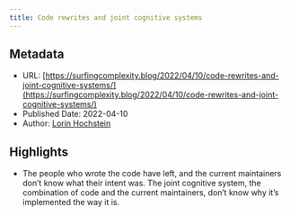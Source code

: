 ```yaml
---
title: Code rewrites and joint cognitive systems
---
```

## Metadata
* URL: [https://surfingcomplexity.blog/2022/04/10/code-rewrites-and-joint-cognitive-systems/](https://surfingcomplexity.blog/2022/04/10/code-rewrites-and-joint-cognitive-systems/)
* Published Date: 2022-04-10
* Author: [Lorin Hochstein](None)

## Highlights
* The people who wrote the code have left, and the current maintainers don’t know what their intent was. The joint cognitive system, the combination of code and the current maintainers, don’t know why it’s implemented the way it is.